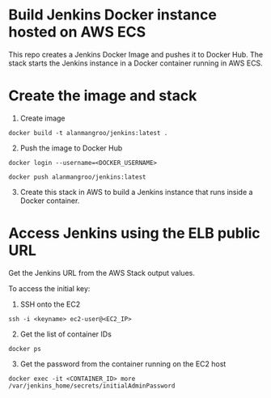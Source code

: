
# Build Jenkins Docker instance hosted on AWS ECS
This repo creates a Jenkins Docker Image and pushes it to Docker Hub.
The stack starts the Jenkins instance in a Docker container running in AWS ECS.

# Create the image and stack
1. Create image 

`docker build -t alanmangroo/jenkins:latest .`

2. Push the image to Docker Hub

`docker login --username=<DOCKER_USERNAME>`
  
`docker push alanmangroo/jenkins:latest`

3. Create this stack in AWS to build a Jenkins instance that runs inside a Docker container.


# Access Jenkins using the ELB public URL

Get the Jenkins URL from the AWS Stack output values.

To access the initial key:
1. SSH onto the EC2 

`ssh -i <keyname> ec2-user@<EC2_IP>`

2. Get the list of container IDs

`docker ps`

3. Get the password from the container running on the EC2 host

`docker exec -it <CONTAINER_ID> more /var/jenkins_home/secrets/initialAdminPassword`

